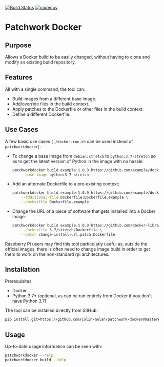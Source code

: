 [![Build Status](https://travis-ci.org/colin-nolan/patchwork-docker.svg?branch=master)](https://travis-ci.org/colin-nolan/patchwork-docker)
[![codecov](https://codecov.io/gh/colin-nolan/patchwork-docker/branch/master/graph/badge.svg)](https://codecov.io/gh/colin-nolan/patchwork-docker)

# Patchwork Docker

## Purpose
Allows a Docker build to be easily changed, without having to clone and modify an existing build repository. 


## Features
All with a single command, the tool can:
- Build images from a different base image.
- Add/override files in the build context.
- Apply patches to the Dockerfile or other files in the build context.
- Define a different Dockerfile.


## Use Cases
A few basic use cases (`./docker-run.sh` can be used instead of `patchworkdocker`):
- To change a base image from `debian:stretch` to `python:3.7-stretch` so as to get the latest version of Python in the 
  image with no hassle:
  ```bash
  patchworkdocker build example:1.0.0 https://github.com/example/docker-example.git \
      --base-image python:3.7-stretch
  ```
- Add an alternate Dockerfile to a pre-existing context:
  ```bash
  patchworkdocker build example:1.0.0 https://github.com/example/docker-example.git \
      --additional-file Dockerfile:Dockerfile.example \
      --dockerfile Dockerfile.example
  ```
- Change the URL of a piece of software that gets installed into a Docker image:
  ```bash
  patchworkdocker build example:1.0.0 https://github.com/docker-library/python.git \
      --dockerfile 3.7/stretch/Dockerfile \
      --patch change-install-url.patch:Dockerfile
  ```

Raspberry Pi users may find this tool particularly useful as, outside the official images, there is often need to 
change image build in order to get them to work on the non-standard rpi architectures. 


## Installation
Prerequisites
- Docker
- Python 3.7+ (optional, as can be run entirely from Docker if you don't have Python 3.7)

The tool can be installed directly from GitHub:
```bash
pip install git+https://github.com/colin-nolan/patchwork-docker@master#egg=patchworkdocker
```


## Usage
Up-to-date usage information can be seen with:
```bash
patchworkdocker --help
patchworkdocker build --help
```
